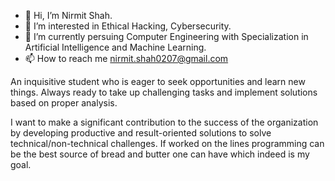 - 👋 Hi, I’m Nirmit Shah.
- 👀 I’m interested in Ethical Hacking, Cybersecurity.
- 🌱 I’m currently persuing Computer Engineering with Specialization in Artificial Intelligence and Machine Learning. 
- 📫 How to reach me nirmit.shah0207@gmail.com


An inquisitive student who is eager to seek opportunities and learn new things. Always ready to take up challenging tasks and implement solutions based on proper analysis.

I want to make a significant contribution to the success of the organization by developing productive and result-oriented solutions to solve technical/non-technical challenges. If worked on the lines programming can be the best source of bread and butter one can have which indeed is my goal.
